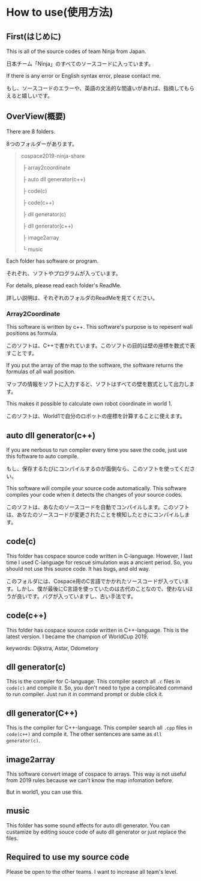 # How to use(使用方法)

## First(はじめに)

This is all of the source codes of team Ninja from Japan.

日本チーム「Ninja」のすべてのソースコードに入っています。

If there is any error or English syntax error, please contact me.

もし、ソースコードのエラーや、英語の文法的な間違いがあれば、指摘してもらえると嬉しいです。

## OverView(概要)

There are 8 folders.

8つのフォルダーがあります。

> cospace2019-ninja-share
>
> ​	├	array2coordinate
>
> ​	├	auto dll generator(c++)
>
> ​	├	code(c)
>
> ​	├	code(c++)
>
> ​	├	dll generator(c)
>
> ​	├	dll generator(c++)
>
> ​	├ 	image2array
>
> ​	└	music

Each folder has software or program.

それぞれ、ソフトやプログラムが入っています。

For details, please read each folder's ReadMe.

詳しい説明は、それぞれのフォルダのReadMeを見てください。

### Array2Coordinate

This software is written by c++.  This software's purpose is to repesent wall positions as formula.

このソフトは、C++で書かれています。このソフトの目的は壁の座標を数式で表すことです。

If you put the array of the map to the software, the software returns the formulas of all wall position.

マップの情報をソフトに入力すると、ソフトはすべての壁を数式として出力します。

This makes it possible to calculate own robot coordinate in world 1.

このソフトは、World1で自分のロボットの座標を計算することに使えます。

## auto dll generator(c++)

If you are nerbous to run compiler every time you save the code, just use this foftware to auto compile.

もし、保存するたびにコンパイルするのが面倒なら、このソフトを使ってください。

This software will compile your source code automatically. This software compiles your code when it detects the changes of your source codes.

このソフトは、あなたのソースコードを自動でコンパイルします。このソフトは、あなたのソースコードが変更されたことを検知したときにコンパイルします。

## code(c)

This folder has cospace source code written in C-language. However, I last time I used C-language for rescue simulation was a ancient period. So, you should not use this source code. It has bugs, and old way.

このフォルダには、Cospace用のC言語でかかれたソースコードが入っています。しかし、僕が最後にC言語を使っていたのは古代のことなので、使わないほうが良いです。バグが入っていますし、古い手法です。

## code(c++)

This folder has cospace source code written in C++-language. This is the latest version. I became the champion of WorldCup 2019.

keywords: Dijkstra, Astar, Odometory

##  dll generator(c)

This is the compiler for C-language. This compiler search all `.c` files in `code(c)` and compile it. So, you don't need to type a complicated command to run compiler. Just run it in command prompt or duble click it.


## dll generator(C++)

This is the compiler for C++-language. This compiler search all `.cpp` files in `code(c++)` and compile it. The other sentences are same as `dll generator(c)`.

## image2array

This software convert image of cospace to arrays. This way is not useful from 2019 rules because we can't know the map infomation before.

But in world1, you can use this.

## music

This folder has some sound effects for auto dll generator. You can custamize by editing souce code of auto dll generator or just replace the files.



## Required to use my source code

Please be open to the other teams. I want to increase all team's level.


